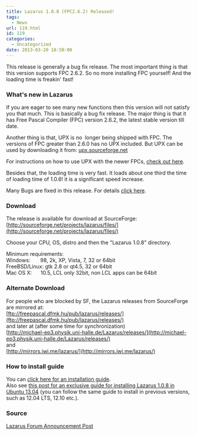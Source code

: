```yaml
---
title: Lazarus 1.0.8 (FPC2.6.2) Released!
tags:
  - News
url: 119.html
id: 119
categories:
  - Uncategorized
date: 2013-03-20 18:50:00
---
```


This release is generally a bug fix release. The most important thing is that this version supports FPC 2.6.2. So no more installing FPC yourself! And the loading time is freakin' fast!  
  
  
  

### What's new in Lazarus

If you are eager to see many new functions then this version will not satisfy you that much. This is basically a bug fix release. The major thing is that it has Free Pascal Compiler (FPC) version 2.6.2, the latest stable version till date.  
  
Another thing is that, UPX is no  longer being shipped with FPC. The versions of FPC greater than 2.6.0 has no UPX included. But UPX can be used by downloading it from: [upx.sourceforge.net](http://upx.sourceforge.net/)

For instructions on how to use UPX with the newer FPCs, [check out here](http://lazplanet.blogspot.com/2013/03/how-to-reduce-exe-file-size-of-your.html).  
  
Besides that, the loading time is very fast. It loads about one third the time of loading time of 1.0.6! it is a significant speed increase.  
  

Many Bugs are fixed in this release. For details [click here](http://wiki.lazarus.freepascal.org/User_Changes_2.6.2).

  

### Download

The release is available for download at SourceForge:  
[http://sourceforge.net/projects/lazarus/files/](http://sourceforge.net/projects/lazarus/files/)  
  
Choose your CPU, OS, distro and then the "Lazarus 1.0.8" directory.  
  
Minimum requirements:  
Windows:       98, 2k, XP, Vista, 7, 32 or 64bit  
FreeBSD/Linux: gtk 2.8 or qt4.5, 32 or 64bit  
Mac OS X:      10.5, LCL only 32bit, non LCL apps can be 64bit

  

### Alternate Download

For people who are blocked by SF, the Lazarus releases from SourceForge  
are mirrored at:  
[ftp://freepascal.dfmk.hu/pub/lazarus/releases/](ftp://freepascal.dfmk.hu/pub/lazarus/releases/)  
and later at (after some time for synchronization)  
[http://michael-ep3.physik.uni-halle.de/Lazarus/releases/](http://michael-ep3.physik.uni-halle.de/Lazarus/releases/)  
and  
[http://mirrors.iwi.me/lazarus/](http://mirrors.iwi.me/lazarus/)

### How to install guide

You can [click here for an installation guide](http://lazplanet.blogspot.com/2013/03/how-to-install-lazarus.html).  
Also see [this post for an exclusive guide for installing Lazarus 1.0.8 in Ubuntu 13.04](http://lazplanet.blogspot.com/2013/05/how-to-install-lazarus-108-on-ubuntu.html) (you can follow the same guide to install in previous versions, such as 12.04 LTS, 12.10 etc.).

### Source

[Lazarus Forum Announcement Post](http://www.lazarus.freepascal.org/index.php/topic,20297.0.html)